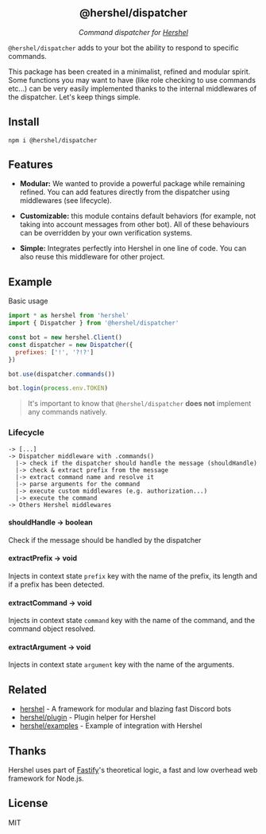 <h2 align="center">@hershel/dispatcher</h2>

<p align="center">
  <em>Command dispatcher for <a href="https://github.com/hershel/hershel">Hershel</a></em>
</p>

`@hershel/dispatcher` adds to your bot the ability to respond to specific commands.

This package has been created in a minimalist, refined and modular spirit. Some functions you may want to have (like role checking to use commands etc...) can be very easily implemented thanks to the internal middlewares of the dispatcher. Let's keep things simple.

## Install

```
npm i @hershel/dispatcher
```

## Features

- **Modular:** We wanted to provide a powerful package while remaining refined. You can add features directly from the dispatcher using middlewares (see lifecycle).

- **Customizable:** this module contains default behaviors (for example, not taking into account messages from other bot). All of these behaviours can be overridden by your own verification systems.

- **Simple:** Integrates perfectly into Hershel in one line of code. You can also reuse this middleware for other project.

## Example

Basic usage

```js
import * as hershel from 'hershel'
import { Dispatcher } from '@hershel/dispatcher'

const bot = new hershel.Client()
const dispatcher = new Dispatcher({
  prefixes: ['!', '?!?']
})

bot.use(dispatcher.commands())

bot.login(process.env.TOKEN)
```

> It's important to know that `@hershel/dispatcher` **does not** implement any commands natively.

### Lifecycle

```
-> [...]
-> Dispatcher middleware with .commands()
  |-> check if the dispatcher should handle the message (shouldHandle)
  |-> check & extract prefix from the message
  |-> extract command name and resolve it
  |-> parse arguments for the command
  |-> execute custom middlewares (e.g. authorization...)
  |-> execute the command
-> Others Hershel middlewares
```

#### shouldHandle -> boolean

Check if the message should be handled by the dispatcher

#### extractPrefix -> void

Injects in context state `prefix` key with the name of the prefix, its length and if a prefix has been detected.

#### extractCommand -> void

Injects in context state `command` key with the name of the command, and the command object resolved.

#### extractArgument -> void

Injects in context state `argument` key with the name of the arguments.

## Related

- [hershel](https://github.com/hershel/hershel) - A framework for modular and blazing fast Discord bots
- [hershel/plugin](https://github.com/hershel/plugin) - Plugin helper for Hershel
- [hershel/examples](https://github.com/hershel/examples) - Example of integration with Hershel

## Thanks

Hershel uses part of [Fastify](https://github.com/fastify/fastify)'s theoretical logic, a fast and low overhead web framework for Node.js.

## License

MIT
